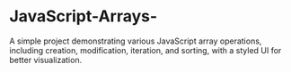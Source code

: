 # JavaScript-Arrays-
A simple project demonstrating various JavaScript array operations, including creation, modification, iteration, and sorting, with a styled UI for better visualization.
